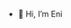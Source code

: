 - 👋 Hi, I’m Eni


<!---
Envela/Envela is a ✨ special ✨ repository because its `README.md` (this file) appears on your GitHub profile.
You can click the Preview link to take a look at your changes.
--->
